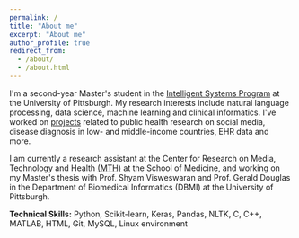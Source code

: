```yaml
---
permalink: /
title: "About me"
excerpt: "About me"
author_profile: true
redirect_from: 
  - /about/
  - /about.html
---
```


I'm a second-year Master's student in the [Intelligent Systems Program](https://www.isp.pitt.edu/ "ISP") at the University of Pittsburgh. My research interests include natural language processing, data science, machine learning and clinical informatics. I've worked on [projects](https://sanyabt.github.io/projects/) related to public health research on social media, disease diagnosis in low- and middle-income countries, EHR data and more. 

I am currently a research assistant at the Center for Research on Media, Technology and Health [(MTH)](https://www.crmth.pitt.edu/) at the School of Medicine, and working on my Master's thesis with Prof. Shyam Visweswaran and Prof. Gerald Douglas in the Department of Biomedical Informatics (DBMI) at the University of Pittsburgh.

**Technical Skills:** Python, Scikit-learn, Keras, Pandas, NLTK, C, C++, MATLAB, HTML, Git, MySQL, Linux environment
